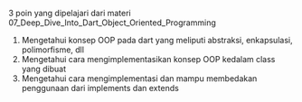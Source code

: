 3 poin yang dipelajari dari materi 07_Deep_Dive_Into_Dart_Object_Oriented_Programming

1. Mengetahui konsep OOP pada dart yang meliputi abstraksi, enkapsulasi, polimorfisme, dll
2. Mengetahui cara mengimplementasikan konsep OOP kedalam class yang dibuat
3. Mengetahui cara mengimplementasi dan mampu membedakan penggunaan dari implements dan extends
